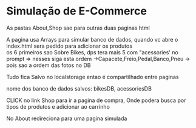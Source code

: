 <h1>Simulação de E-Commerce</h1>
<p>As pastas About,Shop sao para outras duas paginas html</p>
<p>A pagina usa Arrays para simular banco de dados, quando vc abre o index.html sera pedido para adicionar os produtos
<br>os 6 primeiros sao Sobre Bikes, dps tera mais 5 com "acessories' no prompt => nesses siga esta ordem ->Capacete,Freio,Pedal,Banco,Pneu -> pois sao a ordem das fotos no DB</p>
<p>Tudo fica Salvo no localstorage entao é compartilhado entre paginas</p>
<p>nome dos banco de dados salvos: bikesDB, acessoriesDB</p>
<p>CLICK no link Shop para ir a pagina de compra, Onde podera busca por tipos de produtos e adicionar ao carrinho</p>
</p>No About redireciona para uma pagina simulada</p>
